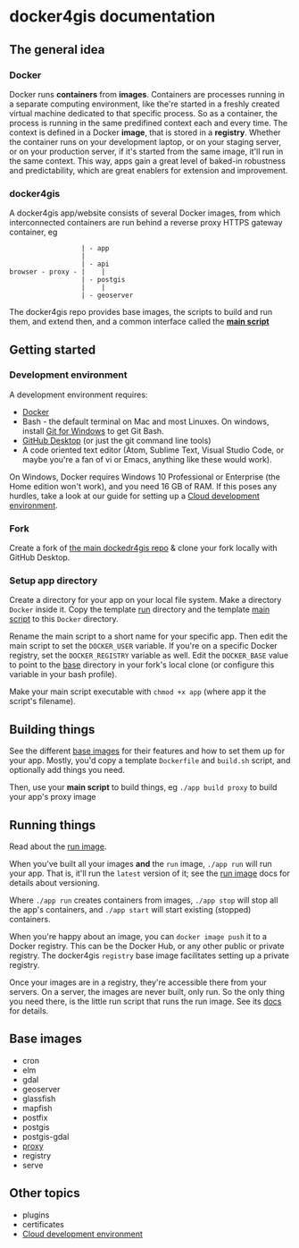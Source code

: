 # docker4gis documentation

## The general idea

### Docker

Docker runs __containers__ from __images__. Containers are processes running in a separate computing environment, like the're started in a freshly created virtual machine dedicated to that specific process. So as a container, the process is running in the same predifined context each and every time. The context is defined in a Docker __image__, that is stored in a __registry__. Whether the container runs on your development laptop, or on your staging server, or on your production server, if it's started from the same image, it'll run in the same context. This way, apps gain a great level of baked-in robustness and predictability, which are great enablers for  extension and improvement.

### docker4gis

A docker4gis app/website consists of several Docker images, from which interconnected containers are run behind a reverse proxy HTTPS gateway container, eg
```
                  | - app
                  |
                  | - api
browser - proxy - |    |
                  | - postgis
                  |    |
                  | - geoserver

```
The docker4gis repo provides base images, the scripts to build and run them, and extend then, and a common interface called the [__main script__](#building_things)


## Getting started

### Development environment

A development environment requires:

- [Docker](https://docs.docker.com/install/)
- Bash - the default terminal on Mac and most Linuxes. On windows, install [Git for Windows](https://gitforwindows.org/) to get Git Bash.
- [GitHub Desktop](https://desktop.github.com/) (or just the git command line tools)
- A code oriented text editor (Atom, Sublime Text, Visual Studio Code, or maybe you're a fan of vi or Emacs, anything like these would work).

On Windows, Docker requires Windows 10 Professional or Enterprise (the Home edition won't work), and you need 16 GB of RAM. If this poses any hurdles, take a look at our guide for setting up a [Cloud development environment](clouddevenv.md).

### Fork

Create a fork of [the main dockedr4gis repo](https://github.com/merkatorgis/docker4gis) & clone your fork locally with GitHub Desktop.

### Setup app directory

Create a directory for your app on your local file system. Make a directory `Docker` inside it. Copy the template [run](/templates/run) directory and the template [main script](/templates/script/app) to this `Docker` directory.

Rename the main script to a short name for your specific app. Then edit the main script to set the `DOCKER_USER` variable. If you're on a specific Docker registry, set the `DOCKER_REGISTRY` variable as well. Edit the `DOCKER_BASE` value to point to the [base](/base) directory in your fork's local clone (or configure this variable in your bash profile).

Make your main script executable with `chmod +x app` (where app it the script's filename).

## Building things

See the different [base images](#base_images) for their features and how to set them up for your app. Mostly, you'd copy a template `Dockerfile` and `build.sh` script, and optionally add things you need.

Then, use your __main script__ to build things, eg `./app build proxy` to build your app's proxy image

## Running things

Read about the [run image](run.md).

When you've built all your images __and__ the `run` image, `./app run` will run your app. That is, it'll run the `latest` version of it; see the [run image](run.md) docs for details about versioning.

Where `./app run` creates containers from images, `./app stop` will stop all the app's containers, and `./app start` will start existing (stopped) containers.

When you're happy about an image, you can `docker image push` it to a Docker registry. This can be the Docker Hub, or any other public or private registry. The docker4gis `registry` base image facilitates setting up a private registry.

Once your images are in a registry, they're accessible there from your servers. On a server, the images are never built, only run. So the only thing you need there, is the little run script that runs the run image. See its [docs](run.md) for details.

## Base images 

- cron
- elm
- gdal
- geoserver
- glassfish
- mapfish
- postfix
- postgis
- postgis-gdal
- [proxy](proxy.md)
- registry
- serve

## Other topics

- plugins
- certificates
- [Cloud development environment](clouddevenv.md)
